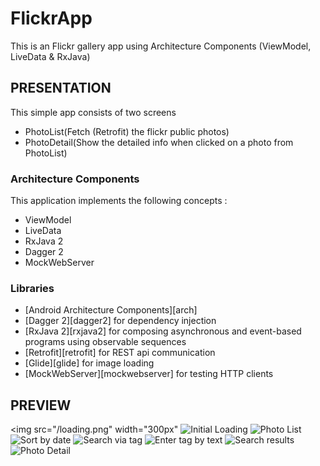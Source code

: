 # FlickrApp
This is an Flickr gallery app  using Architecture Components (ViewModel, LiveData & RxJava)

## PRESENTATION
This simple app consists of  two screens
* PhotoList(Fetch (Retrofit) the flickr public photos)
* PhotoDetail(Show the detailed info when clicked on a photo from PhotoList)

### Architecture Components
This application implements the following concepts :
- ViewModel
- LiveData
- RxJava 2
- Dagger 2
- MockWebServer

### Libraries
* [Android Architecture Components][arch]
* [Dagger 2][dagger2] for dependency injection
* [RxJava 2][rxjava2] for composing asynchronous and event-based programs using observable sequences
* [Retrofit][retrofit] for REST api communication
* [Glide][glide] for image loading
* [MockWebServer][mockwebserver] for testing HTTP clients

## PREVIEW
<img src="/loading.png" width="300px"</img> 
![Initial Loading](/loading.png?raw=true "Optional Title")
![Photo List](/photo_list.png?raw=true "Optional Title")
![Sort by date](/order_by.png?raw=true "Optional Title")
![Search via tag](/search_tag.png?raw=true "Optional Title")
![Enter tag by text](/search_edittext.png?raw=true "Optional Title")
![Search results](/search_results.png?raw=true "Optional Title")
![Photo Detail](/photo_detail.png?raw=true "Optional Title")



